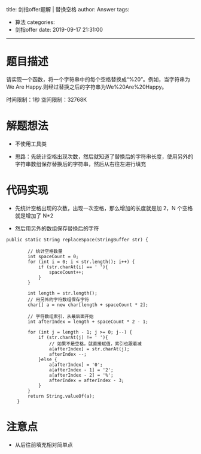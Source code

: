 title: 剑指offer题解 | 替换空格
author: Answer
tags: 
  - 算法
categories:
  - 剑指offer
date: 2019-09-17 21:31:00
---
# 题目描述

请实现一个函数，将一个字符串中的每个空格替换成“%20”。例如，当字符串为We Are Happy.则经过替换之后的字符串为We%20Are%20Happy。

时间限制：1秒 空间限制：32768K


# 解题想法


- 不使用工具类

- 思路：先统计空格出现次数，然后就知道了替换后的字符串长度，使用另外的字符串数组保存替换后的字符串，然后从右往左进行填充



# 代码实现


- 先统计空格出现的次数，出现一次空格，那么增加的长度就是加 2，N 个空格就是增加了 N*2

- 然后用另外的数组保存替换后的字符

```
public static String replaceSpace(StringBuffer str) {

		// 统计空格数量
        int spaceCount = 0;
        for (int i = 0; i < str.length(); i++) {
            if (str.charAt(i) == ' '){
                spaceCount++;
            }
        }
        
        int length = str.length();
        // 用另外的字符数组保存字符
        char[] a = new char[length + spaceCount * 2];
        
        // 字符数组索引，从最后面开始
        int afterIndex = length + spaceCount * 2 - 1;
        
        for (int j = length - 1; j >= 0; j--) {
            if (str.charAt(j) != ' '){
            	// 如果不是空格，就直接赋值，索引也跟着减
                a[afterIndex] = str.charAt(j);
                afterIndex --;
            }else {
                a[afterIndex] = '0';
                a[afterIndex - 1] = '2';
                a[afterIndex - 2] = '%';
                afterIndex = afterIndex - 3;
            }
        }
        return String.valueOf(a);
    }

```

# 注意点


- 从后往前填充相对简单点